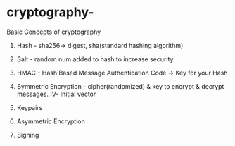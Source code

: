 # cryptography-
Basic Concepts of cryptography
1. Hash - sha256-> digest, sha(standard hashing algorithm)

2. Salt - random num added to hash to increase security

3. HMAC - Hash Based Message Authentication Code -> Key for your Hash

4. Symmetric Encryption - cipher(randomized) & key to encrypt & decrypt messages. IV- Initial vector

5. Keypairs

6. Asymmetric Encryption

7. Signing
